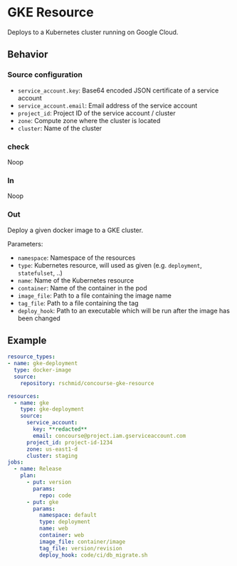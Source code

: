 # GKE Resource

Deploys to a Kubernetes cluster running on Google Cloud.

## Behavior

### Source configuration
* `service_account.key`: Base64 encoded JSON certificate of a service account
* `service_account.email`: Email address of the service account
* `project_id`: Project ID of the service account / cluster
* `zone`: Compute zone where the cluster is located
* `cluster`: Name of the cluster

### check
Noop

### In
Noop

### Out
Deploy a given docker image to a GKE cluster.

Parameters:
* `namespace`: Namespace of the resources
* `type`: Kubernetes resource, will used as given (e.g. `deployment`, `statefulset`, ..)
* `name`: Name of the Kubernetes resource
* `container`: Name of the container in the pod
* `image_file`: Path to a file containing the image name
* `tag_file`: Path to a file containing the tag
* `deploy_hook`: Path to an executable which will be run after the image has been changed


## Example

```yaml
resource_types:
- name: gke-deployment
  type: docker-image
  source:
    repository: rschmid/concourse-gke-resource

resources:
  - name: gke
    type: gke-deployment
    source:
      service_account:
        key: **redacted**
        email: concourse@project.iam.gserviceaccount.com
      project_id: project-id-1234
      zone: us-east1-d
      cluster: staging
jobs:
  - name: Release
    plan:
      - put: version
        params:
          repo: code
      - put: gke
        params:
          namespace: default
          type: deployment
          name: web
          container: web
          image_file: container/image
          tag_file: version/revision
          deploy_hook: code/ci/db_migrate.sh
```

